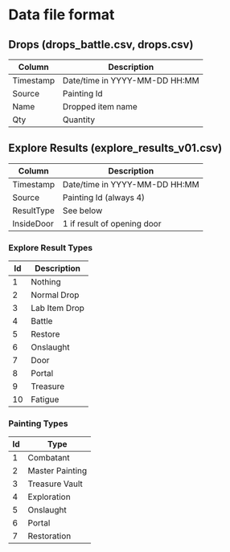 ﻿# Data file format

## Drops (drops_battle.csv, drops.csv)
| Column            | Description                       |
| ----------------- | ----------------------------------|
| Timestamp			| Date/time in YYYY-MM-DD HH:MM     |
| Source			| Painting Id					    |
| Name				| Dropped item name					|
| Qty				| Quantity							|

## Explore Results (explore_results_v01.csv)
| Column            | Description                       |
| ----------------- | ----------------------------------|
| Timestamp			| Date/time in YYYY-MM-DD HH:MM     |
| Source			| Painting Id (always 4)		    |
| ResultType		| See below                 		|
| InsideDoor		| 1 if result of opening door		|

### Explore Result Types
| Id	| Description	|
| ----- | ------------- |
| 1		| Nothing		|
| 2		| Normal Drop	|
| 3		| Lab Item Drop	|
| 4		| Battle		|
| 5		| Restore		|
| 6		| Onslaught		|
| 7		| Door			|
| 8		| Portal		|
| 9		| Treasure		|
| 10	| Fatigue		|

### Painting Types
| Id    | Type                  |
| ----- | ----------------------|
| 1     | Combatant				|
| 2     | Master Painting       | 
| 3     | Treasure Vault        |
| 4     | Exploration           |
| 5     | Onslaught             |
| 6     | Portal                |
| 7     | Restoration           |